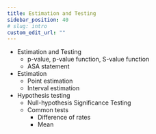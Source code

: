 ```yaml
---
title: Estimation and Testing
sidebar_position: 40
# slug: intro
custom_edit_url: ""
---
```


- Estimation and Testing
    - p-value, p-value function, S-value function
    - ASA statement
- Estimation
    - Point estimation
    - Interval estimation
- Hypothesis testing
    - Null-hypothesis Significance Testing
    - Common tests
        - Difference of rates
        - Mean